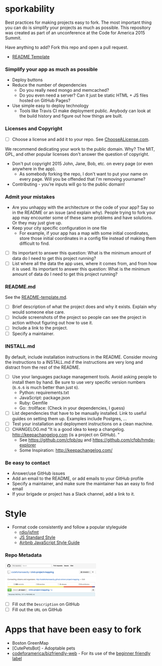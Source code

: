 # sporkability

Best practices for making projects easy to fork. The most important thing you can do is simplify your projects as much as possible. This repository was created as part of an unconference at the Code for America 2015 Summit.

Have anything to add? Fork this repo and open a pull request.

- [README Template](README-template.md)

### Simplify your app as much as possible

- Deploy buttons
- Reduce the number of dependencies
    - Do you really need mongo and memcached?
    - Do you even need a server? Can it just be static HTML + JS files hosted on GitHub Pages?
- Use simple easy to deploy technology
    - Tools like Travis CI make deployment public. Anybody can look at the build history and figure out how things are built.

### Licenses and Copyright

- [ ] Choose a license and add it to your repo. See [ChooseALicense.com](http://choosealicense.com).

We recommend dedicating your work to the public domain. Why? The MIT, GPL, and other popular licenses don't answer the question of copyright.


- Don't put copyright 2015 John, Jane, Bob, etc. on every page (or even anywhere in the app).
    - As somebody forking the repo, I don't want to put your name on every page. Will you be offended that I'm removing yourname?
- Contributing - you’re inputs will go to the public domain!

### Admit your mistakes

- Are you unhappy with the architecture or the code of your app? Say so in the README or an issue (and explain why). People trying to fork your app may encounter some of these same problems and have solutions. Or they may just give up.
- Keep your city specific configuration in one file
    - For example, if your app has a map with some initial coordinates, store those initial coordinates in a config file instead of making them difficult to find.

- [ ] Its important to answer this question: What is the minimum amount of data do I need to get this project running?
- [ ] List where all the data the app uses, where it comes from, and from how it is used. Its important to answer this question: What is the minimum amount of data do I need to get this project running?

### README.md

See the [README-template.md](README-template.md).

- [ ] Brief description of what the project does and why it exists. Explain why would someone else care.
- [ ] Include screenshots of the project so people can see the project in action without figuring out how to use it.
- [ ] Include a link to the project.
- [ ] Specify a maintainer.

### INSTALL.md

By default, include installation instructions in the README. Consider moving the instructions to a INSTALL.md if the instructions are very long and distract from the rest of the README.

- [ ] Use your languages package management tools. Avoid asking people to install them by hand. Be sure to use very specific version numbers (`6.6.6` is much better than just `6`).
    - Python: requirements.txt
    - JavaScript: package.json
    - Ruby: Gemfile
    - Go: :trollface: (Check in your dependencies, I guess)
- [ ] List dependencies that have to be manually installed. Link to useful guides on setting them up. Examples include Postgres, ...
- [ ] Test your installation and deployment instructions on a clean machine.
- [ ] CHANGELOG.md
    "It is a good idea to keep a changelog. http://keepachangelog.com (is a project on GitHub). "
    - See https://github.com/cfpb/qu and https://github.com/cfpb/hmda-explorer
    - Some Inspiration: http://keepachangelog.com/

### Be easy to contact

- Answer/use GitHub issues
- Add an email to the README, or add emails to your GitHub profile
- Specify a maintainer, and make sure the maintainer has an easy to find email
- If your brigade or project has a Slack channel, add a link to it.

# Style

- Format code consistently and follow a popular styleguide
    - [rdio/jsfmt](https://github.com/rdio/jsfmt)
    - [JS Standard Style](https://github.com/feross/standard)
    - [Airbnb JavaScript Style Guide](https://github.com/airbnb/javascript)

### Repo Metadata

<img src="image/description-url.png" width="300">

- [ ] Fill out the `Description` on GitHub
- [ ] Fill out the `URL` on GitHub

# Apps that have been easy to fork

- Boston GreenMap
- [CutePetsBot] - Adoptable pets
- [codeforamerica/bizfriendly-web](https://github.com/codeforamerica/bizfriendly-web/labels) - For its use of the [beginner friendly](https://github.com/codeforamerica/bizfriendly-web/issues?q=label%3A%22beginner+friendly%22+is%3Aclosed) [label](https://github.com/codeforamerica/bizfriendly-web/labels)
